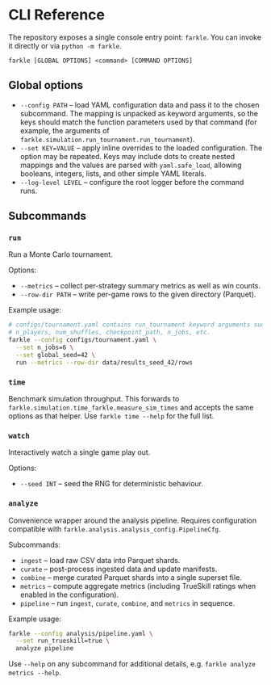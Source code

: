 # CLI Reference

The repository exposes a single console entry point: `farkle`.  You can invoke
it directly or via `python -m farkle`.

```text
farkle [GLOBAL OPTIONS] <command> [COMMAND OPTIONS]
```

## Global options

- `--config PATH` – load YAML configuration data and pass it to the chosen
  subcommand.  The mapping is unpacked as keyword arguments, so the keys should
  match the function parameters used by that command (for example, the
  arguments of `farkle.simulation.run_tournament.run_tournament`).
- `--set KEY=VALUE` – apply inline overrides to the loaded configuration.  The
  option may be repeated.  Keys may include dots to create nested mappings and
  the values are parsed with `yaml.safe_load`, allowing booleans, integers,
  lists, and other simple YAML literals.
- `--log-level LEVEL` – configure the root logger before the command runs.

## Subcommands

### `run`
Run a Monte Carlo tournament.

Options:
- `--metrics` – collect per-strategy summary metrics as well as win counts.
- `--row-dir PATH` – write per-game rows to the given directory (Parquet).

Example usage:

```bash
# configs/tournament.yaml contains run_tournament keyword arguments such as
# n_players, num_shuffles, checkpoint_path, n_jobs, etc.
farkle --config configs/tournament.yaml \
  --set n_jobs=6 \
  --set global_seed=42 \
  run --metrics --row-dir data/results_seed_42/rows
```

### `time`
Benchmark simulation throughput.  This forwards to
`farkle.simulation.time_farkle.measure_sim_times` and accepts the same options
as that helper.  Use `farkle time --help` for the full list.

### `watch`
Interactively watch a single game play out.

Options:
- `--seed INT` – seed the RNG for deterministic behaviour.

### `analyze`
Convenience wrapper around the analysis pipeline.  Requires configuration
compatible with `farkle.analysis.analysis_config.PipelineCfg`.

Subcommands:
- `ingest` – load raw CSV data into Parquet shards.
- `curate` – post-process ingested data and update manifests.
- `combine` – merge curated Parquet shards into a single superset file.
- `metrics` – compute aggregate metrics (including TrueSkill ratings when
  enabled in the configuration).
- `pipeline` – run `ingest`, `curate`, `combine`, and `metrics` in sequence.

Example usage:

```bash
farkle --config analysis/pipeline.yaml \
  --set run_trueskill=true \
  analyze pipeline
```

Use `--help` on any subcommand for additional details, e.g.
`farkle analyze metrics --help`.
